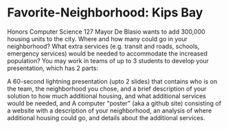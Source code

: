 # Favorite-Neighborhood: Kips Bay
Honors Computer Science 127
Mayor De Blasio wants to add 300,000 housing units to the city. Where and how many could go in your neighborhood? What extra services (e.g. transit and roads, schools, emergency services) would be needed to accommodate the increased population?
You may work in teams of up to 3 students to develop your presentation, which has 2 parts:

A 60-second lightning presentation (upto 2 slides) that contains who is on the team, the neighborhood you chose, and a brief description of your solution to how much additional housing, and what additional services would be needed, and
A computer "poster" (aka a github site) consisting of a website with a description of your neighborhood, an analysis of where additional housing could go, and details about the additional services.
